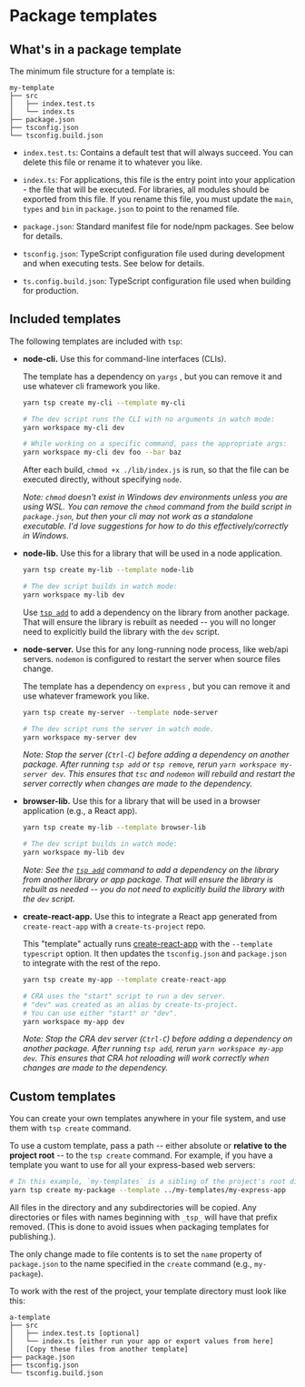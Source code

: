 # Package templates

## What's in a package template

The minimum file structure for a template is:

```
my-template
├── src
│   ├── index.test.ts
│   └── index.ts
├── package.json
├── tsconfig.json
└── tsconfig.build.json
```

-   `index.test.ts`: Contains a default test that will always succeed. You can delete this file or rename it to whatever you like.

-   `index.ts`: For applications, this file is the entry point into your application - the file that will be executed. For libraries, all modules should be exported from this file. If you rename this file, you must update the `main`, `types` and `bin` in `package.json` to point to the renamed file.

-   `package.json`: Standard manifest file for node/npm packages. See below for details.

-   `tsconfig.json`: TypeScript configuration file used during development and when executing tests. See below for details.

-   `ts.config.build.json`: TypeScript configuration file used when building for production.

## Included templates

The following templates are included with `tsp`:

-   **node-cli.** Use this for command-line interfaces (CLIs).

    The template has a dependency on `yargs` , but you can remove it and use whatever cli framework you like.

    ```bash
    yarn tsp create my-cli --template my-cli

    # The dev script runs the CLI with no arguments in watch mode:
    yarn workspace my-cli dev

    # While working on a specific command, pass the appropriate args:
    yarn workspace my-cli dev foo --bar baz
    ```

    After each build, `chmod +x ./lib/index.js` is run, so that the file can be executed directly, without specifying `node`.

    _Note: `chmod` doesn't exist in Windows dev environments unless you are using WSL. You can remove the `chmod` command from the build script in `package.json`, but then your cli may not work as a standalone executable. I'd love suggestions for how to do this effectively/correctly in Windows._

-   **node-lib.** Use this for a library that will be used in a node application.

    ```bash
    yarn tsp create my-lib --template node-lib

    # The dev script builds in watch mode:
    yarn workspace my-lib dev
    ```

    Use [`tsp add`](#tsp-add) to add a dependency on the library from another package. That will ensure the library is rebuilt as needed -- you will no longer need to explicitly build the library with the `dev` script.

-   **node-server.** Use this for any long-running node process, like web/api servers. `nodemon` is configured to restart the server when source files change.

    The template has a dependency on `express` , but you can remove it and use whatever framework you like.

    ```bash
    yarn tsp create my-server --template node-server

    # The dev script runs the server in watch mode.
    yarn workspace my-server dev
    ```

    _Note: Stop the server (`Ctrl-C`) before adding a dependency on another package. After running `tsp add` or `tsp remove`, rerun `yarn workspace my-server dev`. This ensures that `tsc` and `nodemon` will rebuild and restart the server correctly when changes are made to the dependency._

-   **browser-lib.** Use this for a library that will be used in a browser application (e.g., a React app).

    ```bash
    yarn tsp create my-lib --template browser-lib

    # The dev script builds in watch mode:
    yarn workspace my-lib dev
    ```

    _Note: See the [`tsp add`](#tsp-add) command to add a dependency on the library from another library or app package. That will ensure the library is rebuilt as needed -- you do not need to explicitly build the library with the `dev` script._

-   **create-react-app.** Use this to integrate a React app generated from `create-react-app` with a `create-ts-project` repo.

    This "template" actually runs [create-react-app](https://github.com/facebook/create-react-app) with the `--template typescript` option. It then updates the `tsconfig.json` and `package.json` to integrate with the rest of the repo.

    ```bash
    yarn tsp create my-app --template create-react-app

    # CRA uses the "start" script to run a dev server.
    # "dev" was created as an alias by create-ts-project.
    # You can use either "start" or "dev".
    yarn workspace my-app dev
    ```

    _Note: Stop the CRA dev server (`Ctrl-C`) before adding a dependency on another package. After running `tsp add`, rerun `yarn workspace my-app dev`. This ensures that CRA hot reloading will work correctly when changes are made to the dependency._

## Custom templates

You can create your own templates anywhere in your file system, and use them with `tsp create` command.

To use a custom template, pass a path -- either absolute or **relative to the project root** -- to the `tsp create` command. For example, if you have a template you want to use for all your express-based web servers:

```bash
# In this example, `my-templates` is a sibling of the project's root directory.
yarn tsp create my-package --template ../my-templates/my-express-app
```

All files in the directory and any subdirectories will be copied. Any directories or files with names beginning with `_tsp_` will have that prefix removed. (This is done to avoid issues when packaging templates for publishing.).

The only change made to file contents is to set the `name` property of `package.json` to the name specified in the `create` command (e.g., `my-package`).

To work with the rest of the project, your template directory must look like this:

```
a-template
├── src
│   ├── index.test.ts [optional]
│   └── index.ts [either run your app or export values from here]
│   [Copy these files from another template]
├── package.json
├── tsconfig.json
└── tsconfig.build.json
```
